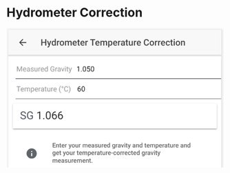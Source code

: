 # Hydrometer Correction

![Calculate corrected SG based on hydrometer reading and given temperature](../.gitbook/assets/image%20%2821%29.png)

